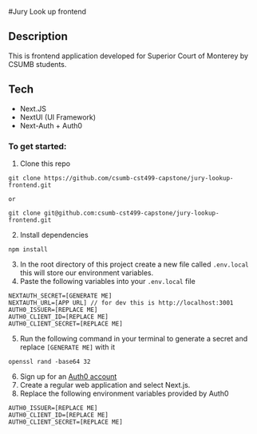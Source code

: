#Jury Look up frontend
## Description
This is frontend application developed for Superior Court of Monterey by CSUMB students. 
## Tech
- Next.JS
- NextUI (UI Framework)
- Next-Auth + Auth0
  
### To get started:
1. Clone this repo
```
git clone https://github.com/csumb-cst499-capstone/jury-lookup-frontend.git

or

git clone git@github.com:csumb-cst499-capstone/jury-lookup-frontend.git

```
2. Install dependencies
```
npm install
```
3. In the root directory of this project create a new file called `.env.local` this will store our environment variables.
4. Paste the following variables into your `.env.local` file
```
NEXTAUTH_SECRET=[GENERATE ME]
NEXTAUTH_URL=[APP URL] // for dev this is http://localhost:3001
AUTH0_ISSUER=[REPLACE ME]
AUTH0_CLIENT_ID=[REPLACE ME]
AUTH0_CLIENT_SECRET=[REPLACE ME]
```
5. Run the following command in your terminal to generate a secret and replace `[GENERATE ME]` with it 
```
openssl rand -base64 32
```
6. Sign up for an <a href="auth0.com">Auth0 account</a>
7. Create a regular web application and select Next.js.
8. Replace the following environment variables provided by Auth0
```
AUTH0_ISSUER=[REPLACE ME]
AUTH0_CLIENT_ID=[REPLACE ME]
AUTH0_CLIENT_SECRET=[REPLACE ME]
```
